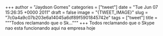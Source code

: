 
+++
author = "Jaydson Gomes"
categories = ["tweet"]
date = "Tue Jun 07 15:26:35 +0000 2011"
draft = false
image = "{TWEET_IMAGE}"
slug = "7c0a4a9c07b203e6a14045a6df89f5901845742e"
tags = ["tweet"]
title = """Todos reclamando que o Sk..."""
+++
Todos reclamando que o Skype nao esta funcionando aqui na empresa hoje
